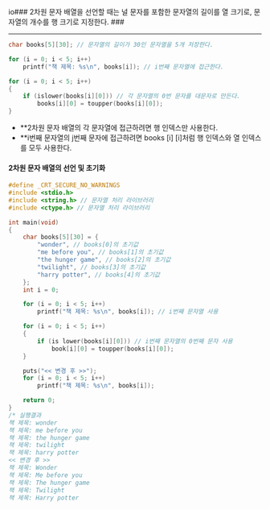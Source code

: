 io### 2차원 문자 배열을 선언할 때는 널 문자를 포함한 문자열의 길이를  열 크기로, 문자열의 개수를 행 크기로 지정한다. ###
_____
```c
char books[5][30]; // 문자열의 길이가 30인 문자열을 5개 저장한다.
```

```c
for (i = 0; i < 5; i++)
	printf("책 제목: %s\n", books[i]); // i번째 문자열에 접근한다.

for (i = 0; i < 5; i++)
{
	if (islower(books[i][0])) // 각 문자열의 0번 문자를 대문자로 만든다.
		books[i][0] = toupper(books[i][0]);
}
```
- **2차원 문자 배열의 각 문자열에 접근하려면 행 인덱스만 사용한다.
- **i번째 문자열의 j번째 문자에 접근하려면 books [i]  [i]처럼 행 인덱스와 열 인덱스를 모두 사용한다.

#### 2차원 문자 배열의 선언 및 초기화
```c
#define _CRT_SECURE_NO_WARNINGS
#include <stdio.h>
#include <string.h> // 문자열 처리 라이브러리
#include <ctype.h> // 문자열 처리 라이브러리

int main(void)
{
	char books[5][30] = {
		"wonder", // books[0]의 초기값
		"me before you", // books[1]의 초기값
		"the hunger game", // books[2]의 초기값
		"twilight", // books[3]의 초기값
		"harry potter", // books[4]의 초기값
	};
	int i = 0;

	for (i = 0; i < 5; i++)
		printf("책 제목: %s\n", books[i]); // i번째 문자열 사용

	for (i = 0; i < 5; i++)
	{
		if (is lower(books[i][0])) // i번째 문자열의 0번째 문자 사용
			book[i][0] = toupper(books[i][0]);
	}

	puts("<< 변경 후 >>");
	for (i = 0; i < 5; i++)
		printf("책 제목: %s\n", books[i]);

	return 0;
}
/* 실행결과
책 제목: wonder
책 제목: me before you
책 제목: the hunger game
책 제목: twilight
책 제목: harry potter
<< 변경 후 >>
책 제목: Wonder
책 제목: Me before you
책 제목: The hunger game
책 제목: Twilight
책 제목: Harry potter
```
